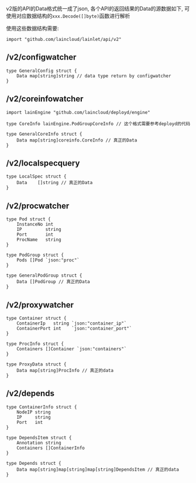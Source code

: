 
v2版的API的Data格式统一成了json, 各个API的返回结果的Data的源数据如下, 可使用对应数据结构的`xxx.Decode([]byte)`函数进行解析

使用这些数据结构需要:

```golang
import "github.com/laincloud/lainlet/api/v2"
```

## /v2/configwatcher

```golang
type GeneralConfig struct {
	Data map[string]string // data type return by configwatcher
}
```

## /v2/coreinfowatcher

```golang
import lainEngine "github.com/laincloud/deployd/engine"

type CoreInfo lainEngine.PodGroupCoreInfo // 这个格式需要参考deployd的代码

type GeneralCoreInfo struct {
	Data map[string]coreinfo.CoreInfo // 真正的Data
}
```

## /v2/localspecquery

```golang
type LocalSpec struct {
	Data    []string // 真正的Data
}
```

## /v2/procwatcher

```golang
type Pod struct {
	InstanceNo int
	IP         string
	Port       int
	ProcName   string
}

type PodGroup struct {
	Pods []Pod `json:"proc"`
}

type GeneralPodGroup struct {
	Data []PodGroup // 真正的Data
}
```

## /v2/proxywatcher

```golang
type Container struct {
	ContainerIp   string `json:"container_ip"`
	ContainerPort int    `json:"container_port"`
}

type ProcInfo struct {
	Containers []Container `json:"containers"`
}

type ProxyData struct {    
	Data map[string]ProcInfo // 真正的data
}

```

## /v2/depends

```golang
type ContainerInfo struct {
	NodeIP string
	IP     string
	Port   int
}

type DependsItem struct {
	Annotation string
	Containers []ContainerInfo
}

type Depends struct {
	Data map[string]map[string]map[string]DependsItem // 真正的data
}


```
